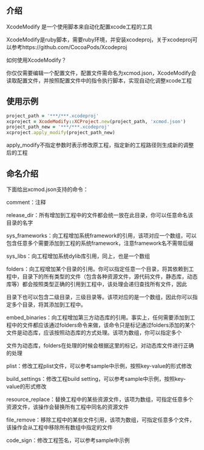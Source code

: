 ## 介绍

XcodeModify 是一个使用脚本来自动化配置xcode工程的工具

XcodeModify是ruby脚本，需要ruby环境，并安装xcodeproj，关于xcodeproj可以参考https://github.com/CocoaPods/Xcodeproj

如何使用XcodeModify？

你仅仅需要编辑一个配置文件，配置文件需命名为xcmod.json，XcodeModify会读取配置文件，并按照配置文件中的指令执行脚本，实现自动化调整xcode工程

## 使用示例

```ruby
project_path = '***/***.xcodeproj'
xcproject = XcodeModify::XCProject.new(project_path, 'xcmod.json')
project_path_new = '***/***.xcodeproj'
xcproject.apply_modify(project_path_new)
```
apply_modify不指定参数时表示修改原工程，指定新的工程路径则生成新的调整后的工程

## 命名介绍

下面给出xcmod.json支持的命令：

comment：注释

release_dir：所有增加到工程中的文件都会统一放在此目录，你可以任意命名该目录的名字

sys_frameworks：向工程增加系统framework的引用，该项对应一个数组，可以包含任意多个需要添加到工程的系统framework，注意framework名不需带后缀

sys_libs：向工程增加系统dylib库引用，同上，也是一个数组

folders：向工程增加某个目录的引用。你可以指定任意一个目录，将其依赖到工程中，目录下的所有类型的文件（包含各种资源文件，源代码文件，静态库，动态库等）都会按照类型正确的引用到工程中，该处理会递归查找所有文件，因此

目录下也可以包含二级目录，三级目录等。该项对应的是一个数组，因此你可以指定多个目录，将其添加到工程中。

embed_binaries：向工程增加第三方动态库的引用。事实上，任何需要添加到工程中的文件都应该通过folders命令来做，该命令只是标记通过folders添加的某个文件是动态库，应该按照动态库的方式处理。该项为数组，你可以指定多个

文件为动态库，folders在处理的时候会根据这里的标记，对动态库文件进行正确的处理

plist：修改工程plist文件，可以参考sample中示例，按照key-value的形式修改

build_settings：修改工程build setting，可以参考sample中示例，按照key-value的形式修改

resource_replace：替换工程中的某些资源文件，该项为数组，可指定任意多个资源文件，该操作会替换所有工程中同名的资源文件

file_remove：移除工程中的某些文件引用，该项为数组，可指定任意多个文件，该操作会从工程中移除所有数组中指定的文件

code_sign：修改工程签名，可以参考sample中示例



